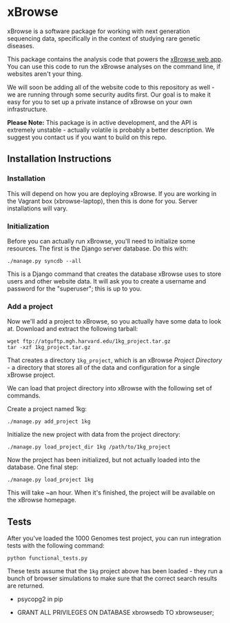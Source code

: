 
xBrowse
=======

xBrowse is a software package for working with next generation sequencing data,
specifically in the context of studying rare genetic diseases.

This package contains the analysis code that powers the [xBrowse web app](http://atgu.mgh.harvard.edu/xbrowse).
You can use this code to run the xBrowse analyses on the command line, if websites aren't your thing.

We will soon be adding all of the website code to this repository as well -
we are running through some security audits first.
Our goal is to make it easy for you to set up a private instance of xBrowse on your own infrastructure.

**Please Note:** This package is in active development, and the API is extremely unstable -
actually volatile is probably a better description. We suggest you contact us if you want to build on this repo.

## Installation Instructions

### Installation

This will depend on how you are deploying xBrowse.
If you are working in the Vagrant box (xbrowse-laptop), then this is done for you.
Server installations will vary.

### Initialization

Before you can actually run xBrowse, you'll need to initialize some resources.
The first is the Django server database. Do this with:

    ./manage.py syncdb --all

This is a Django command that creates the database xBrowse uses to store users and other website data.
It will ask you to create a username and password for the "superuser"; this is up to you.

### Add a project

Now we'll add a project to xBrowse, so you actually have some data to look at.
Download and extract the following tarball:

    wget ftp://atguftp.mgh.harvard.edu/1kg_project.tar.gz
    tar -xzf 1kg_project.tar.gz

That creates a directory `1kg_project`, which is an xBrowse *Project Directory* -
a directory that stores all of the data and configuration for a single xBrowse project.

We can load that project directory into xBrowse with the following set of commands.

Create a project named 1kg:

    ./manage.py add_project 1kg

Initialize the new project with data from the project directory:

    ./manage.py load_project_dir 1kg /path/to/1kg_project

Now the project has been initialized, but not actually loaded into the database. One final step:

    ./manage.py load_project 1kg

This will take ~an hour. When it's finished, the project will be available on the xBrowse homepage.

## Tests

After you've loaded the 1000 Genomes test project, you can run integration tests with the following command:

    python functional_tests.py

These tests assume that the `1kg` project above has been loaded - they run
a bunch of browser simulations to make sure that the correct search results are returned.


- psycopg2 in pip

- GRANT ALL PRIVILEGES ON DATABASE xbrowsedb TO xbrowseuser;
